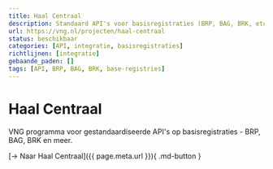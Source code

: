 ```yaml
---
title: Haal Centraal
description: Standaard API's voor basisregistraties (BRP, BAG, BRK, etc.)
url: https://vng.nl/projecten/haal-centraal
status: beschikbaar
categories: [API, integratie, basisregistraties]
richtlijnen: [integratie]
gebaande_paden: []
tags: [API, BRP, BAG, BRK, base-registries]
---
```


# Haal Centraal

VNG programma voor gestandaardiseerde API's op basisregistraties - BRP, BAG, BRK en meer.

[→ Naar Haal Centraal]({{ page.meta.url }}){ .md-button }
